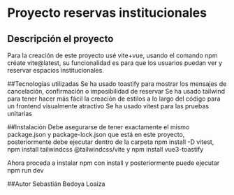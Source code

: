 # Proyecto reservas institucionales

## Descripción el proyecto
Para la creación de este proyecto usé vite+vue, usando el comando npm créate vite@latest, su funcionalidad es para que los usuarios puedan ver y reservar espacios institucionales.

##Tecnologías utilizadas
Se ha usado toastify para mostrar los mensajes de cancelación, confirmación o imposibilidad de reservar
Se ha usado tailwind para tener hacer más fácil la creación de estilos a lo largo del código para un frontend visualmente atractivo
Se ha usado vitest para las pruebas unitarias

##Instalación
Debe asegurarse de tener exactamente el mismo package.json y package-lock.json que está en este proyecto, posteriormente debe ejecutar dentro de la carpeta npm install -D vitest, npm install tailwindcss @tailwindcss/vite y npm install vue3-toastify

Ahora proceda a instalar npm con install y posteriormente puede ejecutar npm run dev

##Autor
Sebastián Bedoya Loaiza